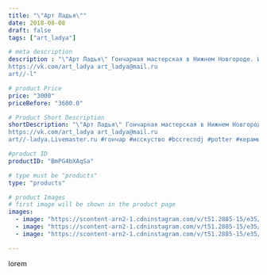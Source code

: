 ```yaml
---
title: "\"Арт Ладья\""
date: 2018-08-08
draft: false
tags: ["art_ladya"]

# meta description
description : "\"Арт Ладья\" Гончарная мастерская в Нижнем Новгороде. Изготовление керамики и мастер//-классы по обучению. 
https://vk.com/art_ladya art_ladya@mail.ru 
art//-l"

# product Price
price: "3000"
priceBefore: "3600.0"

# Product Short Description
shortDescription: "\"Арт Ладья\" Гончарная мастерская в Нижнем Новгороде. Изготовление керамики и мастер//-классы по обучению. 
https://vk.com/art_ladya art_ladya@mail.ru 
art//-ladya.Livemaster.ru #гончар #исскуство #bccrecndj #potter #керамикадляинтерьера #керамикаручнаяработа #гончарнаямастерская #керамиканазаказ #handmade #посудаизглины #керамика #гончарнаяпосуда #эксклюзивнаякерамика #dishes #decor #ceramicar #peaches #claygoods #restaurant #earthenware #ceramic #design #rain #vikins #mug #ceramicart #berries #кружка #magic #авторскаякерамика"

#product ID
productID: "BmPG4bXAqSa"

# type must be "products"
type: "products"

# product Images
# first image will be shown in the product page
images:
  - image: "https://scontent-arn2-1.cdninstagram.com/v/t51.2885-15/e35/40379544_2363068943710101_6478691706244956160_n.jpg?tp=1&_nc_ht=scontent-arn2-1.cdninstagram.com&_nc_cat=109&_nc_ohc=8AVzI0onV4UAX9W3KPs&oh=d5b4db457738f79609165faae37ffa52&oe=606AC423&ig_cache_key=MTg0MTcyMDg5MjY0NjEyNzE0NA%3D%3D.2"
  - image: "https://scontent-arn2-1.cdninstagram.com/v/t51.2885-15/e35/40030498_470794053324280_5225455871730909184_n.jpg?se=8&tp=1&_nc_ht=scontent-arn2-1.cdninstagram.com&_nc_cat=104&_nc_ohc=lWjsXW0DhiQAX-ixXF9&oh=e662d78ff0c5ff21625c4208b402ef7f&oe=606AF2A5&ig_cache_key=MTg0MTcyMDkwMjc1NDI1MzA0NQ%3D%3D.2"
  - image: "https://scontent-arn2-1.cdninstagram.com/v/t51.2885-15/e35/39994480_262554514379219_6084017072537337856_n.jpg?tp=1&_nc_ht=scontent-arn2-1.cdninstagram.com&_nc_cat=111&_nc_ohc=ikc5FCr8RoEAX-BWsYk&oh=17aaa64480a967cba96b4a1dd3395d54&oe=606B55B0&ig_cache_key=MTg0MTcyMDkxMjY2MTI0OTIxMQ%3D%3D.2"

---
```

lorem
